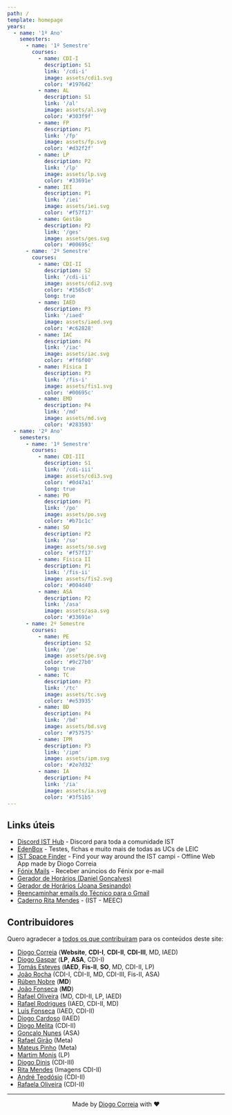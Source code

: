 ```yaml
---
path: /
template: homepage
years:
  - name: '1º Ano'
    semesters:
      - name: '1º Semestre'
        courses:
          - name: CDI-I
            description: S1
            link: '/cdi-i'
            image: assets/cdi1.svg
            color: '#1976d2'
          - name: AL
            description: S1
            link: '/al'
            image: assets/al.svg
            color: '#303f9f'
          - name: FP
            description: P1
            link: '/fp'
            image: assets/fp.svg
            color: '#d32f2f'
          - name: LP
            description: P2
            link: '/lp'
            image: assets/lp.svg
            color: '#33691e'
          - name: IEI
            description: P1
            link: '/iei'
            image: assets/iei.svg
            color: '#f57f17'
          - name: Gestão
            description: P2
            link: '/ges'
            image: assets/ges.svg
            color: '#00695c'
      - name: '2º Semestre'
        courses:
          - name: CDI-II
            description: S2
            link: '/cdi-ii'
            image: assets/cdi2.svg
            color: '#1565c0'
            long: true
          - name: IAED
            description: P3
            link: '/iaed'
            image: assets/iaed.svg
            color: '#c62828'
          - name: IAC
            description: P4
            link: '/iac'
            image: assets/iac.svg
            color: '#ff6f00'
          - name: Física I
            description: P3
            link: '/fis-i'
            image: assets/fis1.svg
            color: '#00695c'
          - name: EMD
            description: P4
            link: '/md'
            image: assets/md.svg
            color: '#283593'
  - name: '2º Ano'
    semesters:
      - name: '1º Semestre'
        courses:
          - name: CDI-III
            description: S1
            link: '/cdi-iii'
            image: assets/cdi3.svg
            color: '#0d47a1'
            long: true
          - name: PO
            description: P1
            link: '/po'
            image: assets/po.svg
            color: '#b71c1c'
          - name: SO
            description: P2
            link: '/so'
            image: assets/so.svg
            color: '#f57f17'
          - name: Física II
            description: P1
            link: '/fis-ii'
            image: assets/fis2.svg
            color: '#004d40'
          - name: ASA
            description: P2
            link: '/asa'
            image: assets/asa.svg
            color: '#33691e'
      - name: 2º Semestre
        courses:
          - name: PE
            description: S2
            link: '/pe'
            image: assets/pe.svg
            color: '#9c27b0'
            long: true
          - name: TC
            description: P3
            link: '/tc'
            image: assets/tc.svg
            color: '#e53935'
          - name: BD
            description: P4
            link: '/bd'
            image: assets/bd.svg
            color: '#757575'
          - name: IPM
            description: P3
            link: '/ipm'
            image: assets/ipm.svg
            color: '#2e7d32'
          - name: IA
            description: P4
            link: '/ia'
            image: assets/ia.svg
            color: '#3f51b5'
---
```


## Links úteis

- [Discord IST Hub](https://isthub.pt) - Discord para toda a comunidade IST
- [EdenBox](https://www.edenbox.org/) - Testes, fichas e muito mais de todas as UCs de LEIC
- [IST Space Finder](https://spaces.leic.pt) - Find your way around the IST campi - Offline Web App made by Diogo Correia
- [Fónix Mails](https://s.rafael.ovh/fonixmails) - Receber anúncios do Fénix por e-mail
- [Gerador de Horários (Daniel Gonçalves)](https://horarios.dagoncalves.me/)
- [Gerador de Horários (Joana Sesinando)](https://web.tecnico.ulisboa.pt/joanasesinando/gerador-horarios/)
- [Reencaminhar emails do Técnico para o Gmail](https://www.notion.so/diogocorreia/Reenchaminhar-emails-do-T-cnico-para-Gmail-2975d496a1d3447a84b0d0cf163dd65f)
- [Caderno Rita Mendes](https://www.notion.so/IST-MEEC-0c22d514a81645eca3c2a58739e323e1) - (IST - MEEC)

## Contribuidores

Quero agradecer a [todos os que contribuíram](https://github.com/diogotcorreia/resumos-leic/graphs/contributors) para os conteúdos deste site:

- [Diogo Correia](https://github.com/diogotcorreia/resumos-leic/commits?author=diogotcorreia) (**Website**, **CDI-I**, **CDI-II**, **CDI-III**, MD, IAED)
- [Diogo Gaspar](https://github.com/diogotcorreia/resumos-leic/commits?author=randomicecube) (**LP**, **ASA**, CDI-I)
- [Tomás Esteves](https://github.com/diogotcorreia/resumos-leic/commits?author=Pesteves2002) (**IAED**, **Fis-II**, **SO**, MD, CDI-II, LP)
- [João Rocha](https://github.com/diogotcorreia/resumos-leic/commits?author=Calhau18) (CDI-I, CDI-II, MD, CDI-III, Fis-II, ASA)
- [Rúben Nobre](https://github.com/diogotcorreia/resumos-leic/commits?author=RubenNobre123) (**MD**)
- [João Fonseca](https://github.com/diogotcorreia/resumos-leic/commits?author=jmseca) (**MD**)
- [Rafael Oliveira](https://github.com/diogotcorreia/resumos-leic/commits?author=RafDevX) (MD, CDI-II, LP, IAED)
- [Rafael Rodrigues](https://github.com/diogotcorreia/resumos-leic/commits?author=Rafa10PT) (IAED, CDI-II, MD)
- [Luís Fonseca](https://github.com/diogotcorreia/resumos-leic/commits?author=luishfonseca) (IAED, CDI-II)
- [Diogo Cardoso](https://github.com/diogotcorreia/resumos-leic/commits?author=D-Card) (IAED)
- [Diogo Melita](https://github.com/diogotcorreia/resumos-leic/commits?author=dmelita99) (CDI-II)
- [Gonçalo Nunes](https://github.com/diogotcorreia/resumos-leic/commits?author=Goncalo-Palma-Nunes) (ASA)
- [Rafael Girão](https://github.com/diogotcorreia/resumos-leic/commits?author=rafaelsgirao) (Meta)
- [Mateus Pinho](https://github.com/diogotcorreia/resumos-leic/commits?author=footvaalvica) (Meta)
- [Martim Monis](https://github.com/diogotcorreia/resumos-leic/commits?author=creaaidev) (LP)
- [Diogo Dinis](https://github.com/diogotcorreia/resumos-leic/commits?author=dmbdpt) (CDI-III)
- [Rita Mendes](https://github.com/diogotcorreia/resumos-leic/commits?author=SparklingRita) (Imagens CDI-II)
- [André Teodósio](https://github.com/diogotcorreia/resumos-leic/commits?author=TioDosio) (CDI-II)
- [Rafaela Oliveira](https://github.com/diogotcorreia/resumos-leic/commits?author=rafaelacorreiaoliveira) (CDI-II)

---

<div style="text-align: center">

Made by [Diogo Correia](https://diogotc.com) with ❤️

</div>
